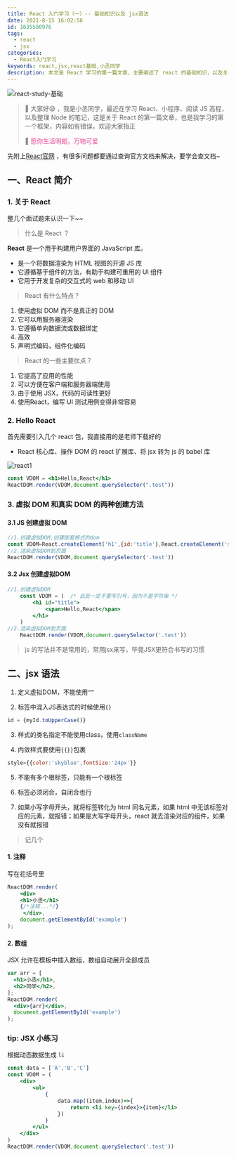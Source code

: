 ```yaml
---
title: React 入门学习（一）-- 基础知识以及 jsx语法
date: 2021-8-15 16:02:56
id: 1635580976
tags:
  - react
  - jsx
categories:
  - React入门学习
keywords: react,jsx,react基础,小丞同学
description: 本文是 React 学习的第一篇文章，主要阐述了 react 的基础知识，以及关于 jsx 的基本语法
---
```


![react-study-基础](https://ljcimg.oss-cn-beijing.aliyuncs.com/img/react-study-%E5%9F%BA%E7%A1%80.png)

> 📢 大家好😪 ，我是小丞同学，最近在学习 React、小程序、阅读 JS 高程，以及整理 Node 的笔记，这是关于 React 的第一篇文章，也是我学习的第一个框架，内容如有错误，欢迎大家指正
>
> 📢 <font color=#e84393>愿你生活明朗，万物可爱</font>

先附上[React官网](https://zh-hans.reactjs.org/) ，有很多问题都要通过查询官方文档来解决，要学会查文档~

## 一、React 简介

### 1. 关于 React

整几个面试题来认识一下~~

> 什么是 React ？

**React** 是一个用于构建用户界面的 JavaScript 库。

- 是一个将数据渲染为 HTML 视图的开源 JS 库
- 它遵循基于组件的方法，有助于构建可重用的 UI 组件
- 它用于开发复杂的交互式的 web 和移动 UI

> React 有什么特点？

1. 使用虚拟 DOM 而不是真正的 DOM
2. 它可以用服务器渲染
3. 它遵循单向数据流或数据绑定
4. 高效
5. 声明式编码，组件化编码

> React 的一些主要优点？

1. 它提高了应用的性能
2. 可以方便在客户端和服务器端使用
3. 由于使用 JSX，代码的可读性更好
4. 使用React，编写 UI 测试用例变得非常容易

### 2. Hello React

首先需要引入几个 react 包，我直接用的是老师下载好的

- React 核心库、操作 DOM 的 react 扩展库、将 jsx 转为 js 的 babel 库

![react1](https://ljcimg.oss-cn-beijing.aliyuncs.com/img/react1.png)

```jsx
const VDOM = <h1>Hello,React</h1>
ReactDOM.render(VDOM,document.querySelector(".test"))
```

### 3. 虚拟 DOM 和真实 DOM 的两种创建方法

#### 3.1 JS 创建虚拟 DOM

```js
//1.创建虚拟DOM,创建嵌套格式的dom
const VDOM=React.createElement('h1',{id:'title'},React.createElement('span',{},'hello,React'))
//2.渲染虚拟DOM到页面
ReactDOM.render(VDOM,document.querySelector('.test'))
```

#### 3.2 Jsx 创建虚拟DOM

```jsx
//1.创建虚拟DOM
	const VDOM = (  /* 此处一定不要写引号，因为不是字符串 */
    	<h1 id="title">
			<span>Hello,React</span>
		</h1>
	)
//2.渲染虚拟DOM到页面
	ReactDOM.render(VDOM,document.querySelector('.test'))
```

> js 的写法并不是常用的，常用jsx来写，毕竟JSX更符合书写的习惯

## 二、jsx 语法

1. 定义虚拟DOM，不能使用`“”`

2. 标签中混入JS表达式的时候使用`{}`

```jsx
id = {myId.toUpperCase()}
```

3. 样式的类名指定不能使用class，使用`className`

4. 内敛样式要使用`{{}}`包裹

```jsx
style={{color:'skyblue',fontSize:'24px'}}
```

5. 不能有多个根标签，只能有一个根标签

6. 标签必须闭合，自闭合也行

7. 如果小写字母开头，就将标签转化为 html 同名元素，如果 html 中无该标签对应的元素，就报错；如果是大写字母开头，react 就去渲染对应的组件，如果没有就报错

> 记几个

#### 1. 注释

写在花括号里

```jsx
ReactDOM.render(
    <div>
    <h1>小丞</h1>
    {/*注释...*/}
     </div>,
    document.getElementById('example')
);
```

#### 2. 数组

JSX 允许在模板中插入数组，数组自动展开全部成员

```jsx
var arr = [
  <h1>小丞</h1>,
  <h2>同学</h2>,
];
ReactDOM.render(
  <div>{arr}</div>,
  document.getElementById('example')
);
```

### tip: JSX 小练习

根据动态数据生成 `li`

```jsx
const data = ['A','B','C']
const VDOM = (
    <div>
        <ul>
            {
                data.map((item,index)=>{
                    return <li key={index}>{item}</li>
                })
            }
        </ul>
    </div>
)
ReactDOM.render(VDOM,document.querySelector('.test'))
```

